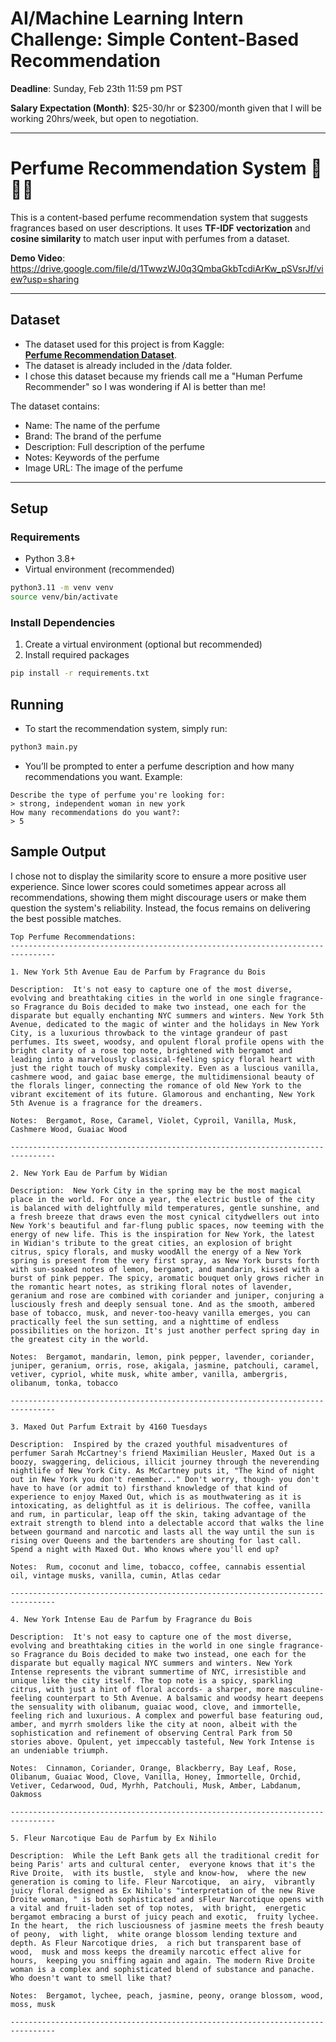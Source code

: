 # AI/Machine Learning Intern Challenge: Simple Content-Based Recommendation

**Deadline**: Sunday, Feb 23th 11:59 pm PST

**Salary Expectation (Month)**: $25-30/hr or $2300/month given that I will be working 20hrs/week, but open to negotiation.

---

# Perfume Recommendation System 🌸💨✨

This is a content-based perfume recommendation system that suggests fragrances based on user descriptions. It uses **TF-IDF vectorization** and **cosine similarity** to match user input with perfumes from a dataset. 

**Demo Video**: https://drive.google.com/file/d/1TwwzWJ0q3QmbaGkbTcdiArKw_pSVsrJf/view?usp=sharing

---

## Dataset

- The dataset used for this project is from Kaggle:  
[**Perfume Recommendation Dataset**](https://www.kaggle.com/datasets/nandini1999/perfume-recommendation-dataset).
- The dataset is already included in the /data folder. 
- I chose this dataset because my friends call me a "Human Perfume Recommender" so I was wondering if AI is better than me!

The dataset contains:
- Name: The name of the perfume
- Brand: The brand of the perfume
- Description: Full description of the perfume
- Notes: Keywords of the perfume
- Image URL: The image of the perfume

---

## Setup

### **Requirements**
- Python 3.8+
- Virtual environment (recommended)

```bash
python3.11 -m venv venv
source venv/bin/activate
```

### **Install Dependencies**
1. Create a virtual environment (optional but recommended)
2. Install required packages 

```bash
pip install -r requirements.txt
```

## Running

- To start the recommendation system, simply run:

```bash
python3 main.py
```
- You’ll be prompted to enter a perfume description and how many recommendations you want. Example:

```text
Describe the type of perfume you're looking for:
> strong, independent woman in new york
How many recommendations do you want?:
> 5
```

## Sample Output

I chose not to display the similarity score to ensure a more positive user experience. Since lower scores could sometimes appear across all recommendations, showing them might discourage users or make them question the system's reliability. Instead, the focus remains on delivering the best possible matches.


```text
Top Perfume Recommendations:
--------------------------------------------------------------------------------

1. New York 5th Avenue Eau de Parfum by Fragrance du Bois

Description:  It's not easy to capture one of the most diverse, evolving and breathtaking cities in the world in one single fragrance- so Fragrance du Bois decided to make two instead, one each for the disparate but equally enchanting NYC summers and winters. New York 5th Avenue, dedicated to the magic of winter and the holidays in New York City, is a luxurious throwback to the vintage grandeur of past perfumes. Its sweet, woodsy, and opulent floral profile opens with the bright clarity of a rose top note, brightened with bergamot and leading into a marvelously classical-feeling spicy floral heart with just the right touch of musky complexity. Even as a luscious vanilla, cashmere wood, and gaiac base emerge, the multidimensional beauty of the florals linger, connecting the romance of old New York to the vibrant excitement of its future. Glamorous and enchanting, New York 5th Avenue is a fragrance for the dreamers.

Notes:  Bergamot, Rose, Caramel, Violet, Cyproil, Vanilla, Musk, Cashmere Wood, Guaiac Wood

--------------------------------------------------------------------------------

2. New York Eau de Parfum by Widian

Description:  New York City in the spring may be the most magical place in the world. For once a year, the electric bustle of the city is balanced with delightfully mild temperatures, gentle sunshine, and a fresh breeze that draws even the most cynical citydwellers out into New York's beautiful and far-flung public spaces, now teeming with the energy of new life. This is the inspiration for New York, the latest in Widian's tribute to the great cities, an explosion of bright citrus, spicy florals, and musky woodAll the energy of a New York spring is present from the very first spray, as New York bursts forth with sun-soaked notes of lemon, bergamot, and mandarin, kissed with a burst of pink pepper. The spicy, aromatic bouquet only grows richer in the romantic heart notes, as striking floral notes of lavender, geranium and rose are combined with coriander and juniper, conjuring a lusciously fresh and deeply sensual tone. And as the smooth, ambered base of tobacco, musk, and never-too-heavy vanilla emerges, you can practically feel the sun setting, and a nighttime of endless possibilities on the horizon. It's just another perfect spring day in the greatest city in the world.

Notes:  Bergamot, mandarin, lemon, pink pepper, lavender, coriander, juniper, geranium, orris, rose, akigala, jasmine, patchouli, caramel, vetiver, cypriol, white musk, white amber, vanilla, ambergris, olibanum, tonka, tobacco

--------------------------------------------------------------------------------

3. Maxed Out Parfum Extrait by 4160 Tuesdays

Description:  Inspired by the crazed youthful misadventures of perfumer Sarah McCartney's friend Maximilian Heusler, Maxed Out is a boozy, swaggering, delicious, illicit journey through the neverending nightlife of New York City. As McCartney puts it, "The kind of night out in New York you don't remember..." Don't worry, though- you don't have to have (or admit to) firsthand knowledge of that kind of experience to enjoy Maxed Out, which is as mouthwatering as it is intoxicating, as delightful as it is delirious. The coffee, vanilla and rum, in particular, leap off the skin, taking advantage of the extrait strength to blend into a delectable accord that walks the line between gourmand and narcotic and lasts all the way until the sun is rising over Queens and the bartenders are shouting for last call. Spend a night with Maxed Out. Who knows where you'll end up?

Notes:  Rum, coconut and lime, tobacco, coffee, cannabis essential oil, vintage musks, vanilla, cumin, Atlas cedar

--------------------------------------------------------------------------------

4. New York Intense Eau de Parfum by Fragrance du Bois

Description:  It's not easy to capture one of the most diverse, evolving and breathtaking cities in the world in one single fragrance- so Fragrance du Bois decided to make two instead, one each for the disparate but equally magical NYC summers and winters. New York Intense represents the vibrant summertime of NYC, irresistible and unique like the city itself. The top note is a spicy, sparkling citrus, with just a hint of floral accords- a sharper, more masculine-feeling counterpart to 5th Avenue. A balsamic and woodsy heart deepens the sensuality with olibanum, guaiac wood, clove, and immortelle, feeling rich and luxurious. A complex and powerful base featuring oud, amber, and myrrh smolders like the city at noon, albeit with the sophistication and refinement of observing Central Park from 50 stories above. Opulent, yet impeccably tasteful, New York Intense is an undeniable triumph.

Notes:  Cinnamon, Coriander, Orange, Blackberry, Bay Leaf, Rose, Olibanum, Guaiac Wood, Clove, Vanilla, Honey, Immortelle, Orchid, Vetiver, Cedarwood, Oud, Myrhh, Patchouli, Musk, Amber, Labdanum, Oakmoss

--------------------------------------------------------------------------------

5. Fleur Narcotique Eau de Parfum by Ex Nihilo

Description:  While the Left Bank gets all the traditional credit for being Paris' arts and cultural center,  everyone knows that it's the Rive Droite,  with its bustle,  style and know-how,  where the new generation is coming to life. Fleur Narcotique,  an airy,  vibrantly juicy floral designed as Ex Nihilo's "interpretation of the new Rive Droite woman, " is both sophisticated and sFleur Narcotique opens with a vital and fruit-laden set of top notes,  with bright,  energetic bergamot embracing a burst of juicy peach and exotic,  fruity lychee. In the heart,  the rich lusciousness of jasmine meets the fresh beauty of peony,  with light,  white orange blossom lending texture and depth. As Fleur Narcotique dries,  a rich but transparent base of wood,  musk and moss keeps the dreamily narcotic effect alive for hours,  keeping you sniffing again and again. The modern Rive Droite woman is a complex and sophisticated blend of substance and panache. Who doesn't want to smell like that?

Notes:  Bergamot, lychee, peach, jasmine, peony, orange blossom, wood, moss, musk

--------------------------------------------------------------------------------
```

